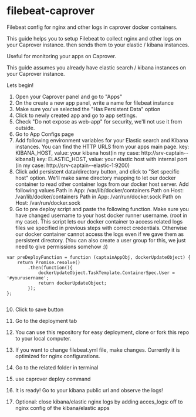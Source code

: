 # filebeat-caprover
Filebeat config for nginx and other logs in caprover docker containers.

This guide helps you to setup Filebeat to collect nginx and other logs on your Caprover instance. then sends them to your elastic / kibana instances.

Useful for monitoring your apps on Caprover.

This guide assumes you already have elastic search / kibana instances on your Caprover instance.

Lets begin!

1) Open your Caprover panel and go to "Apps"
2) On the create a new app panel, write a name for filebeat instance
3) Make sure you've selected the "Has Persistent Data" option
4) Click to newly created app and go to app settings.
5) Check "Do not expose as web-app" for security, we'll not use it from outside.
6) Go to App Configs page
7) Add following environment variables for your Elastic search and Kibana instances. You can find the HTTP URLS from your apps main page.
    key: KIBANA_HOST, value: your kibana host(in my case: http://srv-captain--kibana1)
    key: ELASTIC_HOST, value: your elastic host with internal port (in my case: http://srv-captain--elastic-1:9200)
8) Click add persistent data/directory button, and click to "Set specific host" option. We'll make same directory mapping to let our docker container to read other container logs from our docker host server. Add following values
    Path in App: /var/lib/docker/containers
    Path on Host: /var/lib/docker/containers
    Path in App: /var/run/docker.sock
    Path on Host: /var/run/docker.sock
9) Go to pre deploy script and paste the following function. Make sure you have changed username to your host docker runner username. (root in my case). 
This script lets our docker container to access related logs files we specified in previous steps with correct credentials. Otherwise our docker container cannot access the logs even if we gave them as persistent directory. (You can also create a user group for this, we just need to give permissions somehow :))

```
var preDeployFunction = function (captainAppObj, dockerUpdateObject) {
    return Promise.resolve()
        .then(function(){
            dockerUpdateObject.TaskTemplate.ContainerSpec.User = '#yourusername';
            return dockerUpdateObject;
        });
};


```

10) Click to save button
11) Go to the deployment tab
12) You can use this repository for easy deployment, clone or fork this repo to your local computer.
13) If you want to change filebeat.yml file, make changes. Currently it is optimized for nginx configurations.
14) Go to the related folder in terminal
15) use caprover deploy command
16) It is ready! Go to your kibana public url and observe the logs!

17) Optional: close kibana/elastic nginx logs by adding acces_logs: off to nginx config of the kibana/elastic apps


